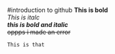 #introduction to github
**This is bold**\
*This is italc*\
***this is bold and italic***\
~~oppps i made an error~~
```
This is that
```
